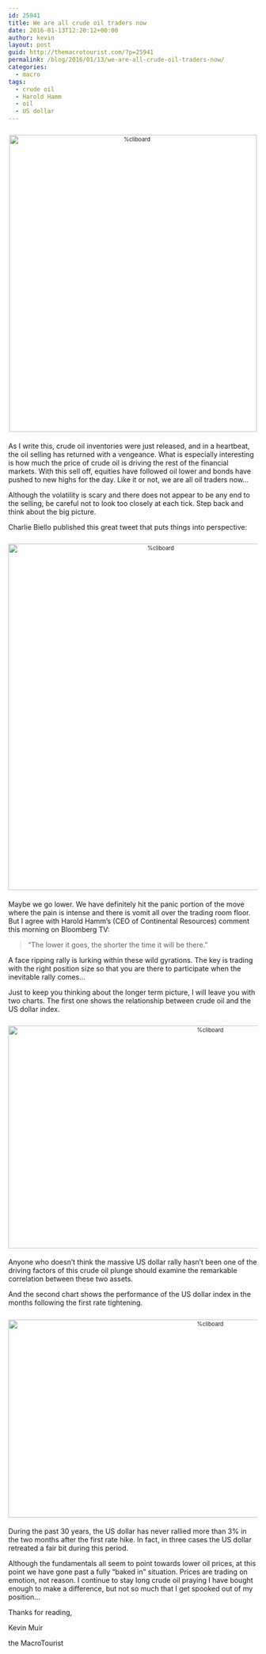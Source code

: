 ```yaml
---
id: 25941
title: We are all crude oil traders now
date: 2016-01-13T12:20:12+00:00
author: kevin
layout: post
guid: http://themacrotourist.com/?p=25941
permalink: /blog/2016/01/13/we-are-all-crude-oil-traders-now/
categories:
  - macro
tags:
  - crude oil
  - Harold Hamm
  - oil
  - US dollar
---
```

<div style="width: image width px; font-size: 80%; text-align: center;">
  <a href="http://themacrotourist.com/pictures/DayOffJan1316.png"><img class="size-full wp-image-14271" style="padding-top: 1.0em;padding-bottom: 0.5em;" alt="%cliboard" src="http://themacrotourist.com/pictures/DayOffJan1316.png" width="500" height="600" /></a>
</div>

As I write this, crude oil inventories were just released, and in a heartbeat, the oil selling has returned with a vengeance. What is especially interesting is how much the price of crude oil is driving the rest of the financial markets. With this sell off, equities have followed oil lower and bonds have pushed to new highs for the day. Like it or not, we are all oil traders now&#8230;

Although the volatility is scary and there does not appear to be any end to the selling, be careful not to look too closely at each tick. Step back and think about the big picture. 

Charlie Biello published this great tweet that puts things into perspective:

<div style="width: image width px; font-size: 80%; text-align: center;">
  <a href="http://themacrotourist.com/pictures/CharlieJan1316.png"><img class="size-full wp-image-14271" style="padding-top: 1.0em;padding-bottom: 0.5em;" alt="%cliboard" src="http://themacrotourist.com/pictures/CharlieJan1316.png" width="600" height="700" /></a>
</div>

Maybe we go lower. We have definitely hit the panic portion of the move where the pain is intense and there is vomit all over the trading room floor. But I agree with Harold Hamm&#8217;s (CEO of Continental Resources) comment this morning on Bloomberg TV:

> &#8220;The lower it goes, the shorter the time it will be there.&#8221; 

A face ripping rally is lurking within these wild gyrations. The key is trading with the right position size so that you are there to participate when the inevitable rally comes&#8230;

Just to keep you thinking about the longer term picture, I will leave you with two charts. The first one shows the relationship between crude oil and the US dollar index.

<div style="width: image width px; font-size: 80%; text-align: center;">
  <a href="http://themacrotourist.com/pictures/CLBDXYJan1316.png"><img class="size-full wp-image-14271" style="padding-top: 1.0em;padding-bottom: 0.5em;" alt="%cliboard" src="http://themacrotourist.com/pictures/CLBDXYJan1316.png" width="800" height="450" /></a>
</div>

Anyone who doesn&#8217;t think the massive US dollar rally hasn&#8217;t been one of the driving factors of this crude oil plunge should examine the remarkable correlation between these two assets. 

And the second chart shows the performance of the US dollar index in the months following the first rate tightening.

<div style="width: image width px; font-size: 80%; text-align: center;">
  <a href="http://themacrotourist.com/pictures/DXYJan1316.png"><img class="size-full wp-image-14271" style="padding-top: 1.0em;padding-bottom: 0.5em;" alt="%cliboard" src="http://themacrotourist.com/pictures/DXYJan1316.png" width="800" height="400" /></a>
</div>

During the past 30 years, the US dollar has never rallied more than 3% in the two months after the first rate hike. In fact, in three cases the US dollar retreated a fair bit during this period. 

Although the fundamentals all seem to point towards lower oil prices, at this point we have gone past a fully &#8220;baked in&#8221; situation. Prices are trading on emotion, not reason. I continue to stay long crude oil praying I have bought enough to make a difference, but not so much that I get spooked out of my position&#8230;

Thanks for reading,
  
Kevin Muir
  
the MacroTourist